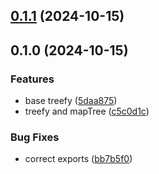 

## [0.1.1](https://github.com/joaomelo/trees/compare/v0.1.0...v0.1.1) (2024-10-15)

## 0.1.0 (2024-10-15)


### Features

* base treefy ([5daa875](https://github.com/joaomelo/trees/commit/5daa875faad2f6341a1771ca0f06e3924725768e))
* treefy and mapTree ([c5c0d1c](https://github.com/joaomelo/trees/commit/c5c0d1c22db361313e67e983db1ca1076945df7d))


### Bug Fixes

* correct exports ([bb7b5f0](https://github.com/joaomelo/trees/commit/bb7b5f057df56c31de510dfe88308ed77496e5d5))
